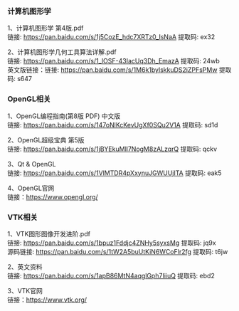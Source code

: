 ### 计算机图形学
1、计算机图形学  第4版.pdf  
链接: https://pan.baidu.com/s/1j5CozE_hdc7XRTz0_IsNaA 提取码: ex32

2、计算机图形学几何工具算法详解.pdf  
链接: https://pan.baidu.com/s/1_lOSF-43IacUq3Dh_EmazA 提取码: 24wb  
英文版链接：链接: https://pan.baidu.com/s/1M6k1bylskkuDS2iZPFsPMw 提取码: s647

### OpenGL相关
1、OpenGL编程指南(第8版 PDF) 中文版  
链接: https://pan.baidu.com/s/147oNlKcKevUgXf0SQu2V1A 提取码: sd1d

2、OpenGL超级宝典 第5版  
链接: https://pan.baidu.com/s/1jBYEkuMll7NogM8zALzqrQ 提取码: qckv

3、Qt & OpenGL  
链接: https://pan.baidu.com/s/1VlMTDR4pXxynuJGWUUjITA 提取码: eak5

4、OpenGL官网  
链接：https://www.opengl.org/

### VTK相关
1、VTK图形图像开发进阶.pdf  
链接: https://pan.baidu.com/s/1bpuz1Fddjc4ZNHy5syxsMg 提取码: jq9x  
源码链接: https://pan.baidu.com/s/1tW2A5buUtKiN6WCoFlr2fg 提取码: t6jw

2、英文资料  
链接: https://pan.baidu.com/s/1apB86MtN4aqglGph7IiiuQ 提取码: ebd2

3、VTK官网  
链接：https://www.vtk.org/

